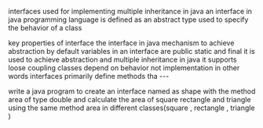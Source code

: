 interfaces
 used for implementing multiple inheritance in java an interface in java programming language is defined as an abstract type used to specify the behavior of a class 


key properties of interface 
the interface in java mechanism to achieve abstraction
by default variables in an interface are public static and final 
it is used to achieve abstraction and multiple inheritance in java 
it supports loose coupling classes depend on behavior not implementation 
in other words interfaces primarily define methods tha --- 


write a java program to create an interface named as shape with the method area of type double and calculate the area of square rectangle and triangle using the same method area in different classes(square , rectangle , triangle  )
